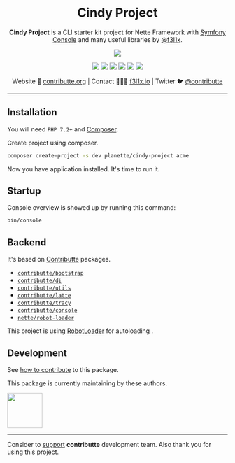 <h1 align=center>Cindy Project</h1>

<p align=center>
    <strong>Cindy Project</strong> is a CLI starter kit project for Nette Framework with <a href="https://symfony.com/doc/current/components/console.html">Symfony Console</a>
    and many useful libraries by <a href="https://github.com/f3l1x">@f3l1x</a>.
</p>

<p align=center>
    <img src="https://raw.githubusercontent.com/planette/cindy-project/master/.docs/screenshot1.png">
</p>

<p align=center>
  <a href="https://github.com/planette/cindy-project/actions"><img src="https://badgen.net/github/checks/planette/cindy-project/master?cache=300"></a>
  <a href="https://packagist.org/packages/planette/cindy-project"><img src="https://badgen.net/packagist/php/planette/cindy-project"></a>
  <a href="https://github.com/planette/cindy-project"><img src="https://badgen.net/github/license/planette/cindy-project"></a>
  <a href="https://bit.ly/ctteg"><img src="https://badgen.net/badge/support/gitter/cyan"></a>
  <a href="https://bit.ly/cttfo"><img src="https://badgen.net/badge/support/forum/yellow"></a>
  <a href="https://contributte.org/partners.html"><img src="https://badgen.net/badge/sponsor/donations/F96854"></a>
</p>

<p align=center>
Website 🚀 <a href="https://contributte.org">contributte.org</a> | Contact 👨🏻‍💻 <a href="https://f3l1x.io">f3l1x.io</a> | Twitter 🐦 <a href="https://twitter.com/contributte">@contributte</a>
</p>

-----

## Installation

You will need `PHP 7.2+` and [Composer](https://getcomposer.org/).

Create project using composer.

```bash
composer create-project -s dev planette/cindy-project acme
```

Now you have application installed. It's time to run it.

## Startup

Console overview is showed up by running this command:

```bash
bin/console
```

## Backend

It's based on [Contributte](https://contributte.org/) packages.

- [`contributte/bootstrap`](https://github.com/contributte/bootstrap)
- [`contributte/di`](https://github.com/contributte/di)
- [`contributte/utils`](https://github.com/contributte/utils)
- [`contributte/latte`](https://github.com/contributte/latte)
- [`contributte/tracy`](https://github.com/contributte/tracy)
- [`contributte/console`](https://github.com/contributte/console)
- [`nette/robot-loader`](https://github.com/nette/robot-loader)

This project is using [RobotLoader](https://doc.nette.org/cs/3.0/robotloader) for autoloading .

## Development

See [how to contribute](https://contributte.org/contributing.html) to this package.

This package is currently maintaining by these authors.

<a href="https://github.com/f3l1x">
    <img width="80" height="80" src="https://avatars2.githubusercontent.com/u/538058?v=3&s=80">
</a>

-----

Consider to [support](https://contributte.org/partners.html) **contributte** development team.
Also thank you for using this project.
